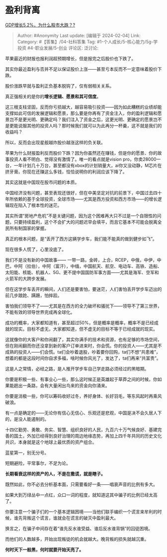 # 盈利背离
[GDP增长5.2%，为什么股市大跌？?](https://www.zhihu.com/question/642790249/answer/3386396619)

> Author: #Anonymity
> Last update: [编辑于 2024-02-04]
> Link:
> Category:  #【答集】/04-社科答集 
> Tag: #1-个人成长/5-核心能力/5g-学投资 #4-职业发展/5-创业 
> 评论区:
> 泛讨论:

苹果最近的财报也报利润超预期增长，但是报完之后股价也下跌了。

其实你最近盈利与否并不足以保证股价上涨——甚至亏本反而不一定意味着股价下跌。

股价涨跌早就与盈利正负基本脱钩了，仅有弱相关关系。

真正强相关的是你的**增长逻辑、愿景和其可信度**。

这三根支柱坚固，反而你亏损越大，越容易吸引投资——因为如此糟糕的业绩却能支撑如此可信的发展逻辑和愿景，那么要是你再有了资金注入，你的盈利逻辑和愿景岂不是更光明、更确定吗？我们注入了资金之后，这更光明、更确定的愿景岂不是更能说服其他的投资人吗？那时候我们就可以为此再分一杯羹，这不就是我们的收益吗？

所以，反而会出现星舰越炸股价越涨这样的负关联。

苹果为什么财报盈利反而股价下跌？因为你虽然还在赚钱，但是你的愿景、你的故事投资人看不明白、觉得没有激情了。唯一的看点就是vision pro，你卖28000一台，一年计划几十万台，甚至都没有xbox的计划销量大，ai你又没动静，M芯片在挤牙膏。你现在还赚这么多钱，恰恰说明你的利润应该下降了。

  

其实这就是中国现在股市问题的本质。

中国经济没有问题，甚至表现还很好，但在中美坚定对抗的前景下，中国过去四十年所依赖的基于全球投资，全球市场——尤其是西方投资和西方市场——的增长逻辑现在陷入了根本性的迷茫。

其实所谓“房地产危机”不是关键问题，因为这个困难再大只不过是一个自限性的问题，只要持续盈利，这个不会扩大的问题迟早会填平，而且它基本不可能会脱离全民所有制国家的掌握。

真正的根本问题，是“丢开了西方这辆学步车，我们能不能真的做到健步如飞”。

现在很多人慌了，心里没底了。

我们不是没有新的中国故事—— 一带一路，金砖，上合，RCEP，中俄，中伊，中巴，中阿（拉伯），中阿（富汗），中缅，中国航天、航空、电动车、高铁、造船、太阳能、核能、机器人、5G、更不提中国国防军事方面——尤其是海军、空军和火箭军的大跨步发展。

但在这学步车丢开的瞬间，人们还是要害怕，要迷茫，人们害怕丢开学步车迈出的前几步踉跄、蹒跚，怕摔跤。

害怕我们领导不了——尤其是在西方的全力破坏和骚扰下——领导不了第三世界，不能有效的领导世界完成再全球化。

成功的概率，大家都知道有，甚至超过50%，但是概率是概率，概率不是已经成就的现实。目标不虚无，大家都知道，但不虚无的目标不等于已经成就的现实。

这就像你的大客户和你闹翻了，其实你满手的技术和资源，也有足够的市场空间，但在刚闹翻而你还没拿到新的客户订单进来时，你会慌。你的投资人——尤其是不成熟的投资人——们会慌。ta们会吵着退股，吵着要你回购，ta们不想“共患难”，想着的都是这段时间你自求多福，啥时候你风光了，发达了，ta们再来“共富贵”。

这是人之常情，必经之路，是人推开学步车自己学走路必须经过的黑暗期。

你要是积极一些、有事业心一些，那么这时候正是英雄起于草莽之间的时候，你如果能趟出一条路，会有大量闲出鸟来的资金向你涌来。

你要是消极一些，你可以筹码收好过冬，养好身体、长好羽毛，等东风起时再乘风破浪。

有一点是确定的——无论你有信心无信心、乐观还是悲观，中国是决不会久居人下的，是没人能遏制的。

十四亿勤劳、勇敢、务实、智慧、组织良好的人民，九百六十万气候良好、基建完善的国土，外加已经得到良好治理的周边地缘态势，再加上四千年共同的历史文化共识，本身就是这个地球上最优质的资产组合。

蓝星第一，别无分号。

短期避险，平常事尔，不足为论。

**长期看衰这样的资产的人，不是在撒谎，就是瞎子。**

既然如此，你不必去分析基本面，只需要看好一条——唱衰声音的比例有多大。

如果大到万绿丛中一点红，众口一词的程度，就知道这其中骗子的比例已经太高了。

你要注意一个骗子们的一个基本逻辑困境——当他们联手编织一个谎言来牟利的时候，谁先背叛这个谎言，谁就会在谎言的破灭中盈利最大。

换言之，在骗子中间存在着“谁先反水谁受益、谁后反水谁背锅”的囚徒困境。

而他们的人数越多，开始出现叛徒的机会就越大。晚背叛的损失就越沉重。

**何时天下一般黑，何时就要开始天亮了。**
